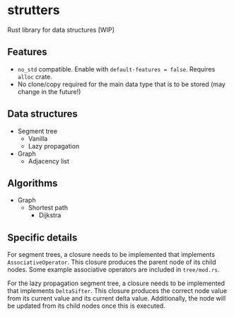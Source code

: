 # strutters
Rust library for data structures [WIP]

## Features
- `no_std` compatible. Enable with `default-features = false`. Requires `alloc` crate.
- No clone/copy required for the main data type that is to be stored (may change in the future!)

## Data structures
- Segment tree
	- Vanilla
	- Lazy propagation
- Graph
	- Adjacency list
	
## Algorithms
- Graph
	- Shortest path
		- Dijkstra

## Specific details
For segment trees, a closure needs to be implemented that implements `AssociativeOperator`. This closure produces the parent node of its child nodes. Some example associative operators are included in `tree/mod.rs`.

For the lazy propagation segment tree, a closure needs to be implemented that implements `DeltaSifter`. This closure produces the correct node value from its current value and its current delta value. Additionally, the node will be updated from its child nodes once this is executed.
